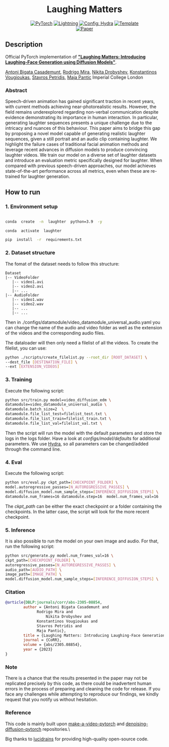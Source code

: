 <div align="center">

# Laughing Matters

<a href="https://pytorch.org/get-started/locally/"><img alt="PyTorch" src="https://img.shields.io/badge/PyTorch-ee4c2c?logo=pytorch&logoColor=white"></a>
<a href="https://pytorchlightning.ai/"><img alt="Lightning" src="https://img.shields.io/badge/-Lightning-792ee5?logo=pytorchlightning&logoColor=white"></a>
<a href="https://hydra.cc/"><img alt="Config: Hydra" src="https://img.shields.io/badge/Config-Hydra-89b8cd"></a>
<a href="https://github.com/ashleve/lightning-hydra-template"><img alt="Template" src="https://img.shields.io/badge/-Lightning--Hydra--Template-017F2F?style=flat&logo=github&labelColor=gray"></a><br>
[![Paper](http://img.shields.io/badge/paper-arxiv.2305.08854-B31B1B.svg)](https://arxiv.org/abs/2305.08854)
</div>

## Description

Official PyTorch implementation of **["Laughing Matters: Introducing Laughing-Face Generation using Diffusion Models"](https://arxiv.org/abs/2305.08854)**.

[Antoni Bigata Casademunt](https://scholar.google.com/citations?user=LuIdiV8AAAAJ&hl=en&oi=ao),
[Rodrigo Mira](https://scholar.google.com/citations?user=08YfKjcAAAAJ&hl=es&oi=ao),
[Nikita Drobyshev](https://scholar.google.com/citations?user=itNst7wAAAAJ&hl=en),
[Konstantinos Vougioukas](https://scholar.google.co.uk/citations?user=WwLpK44AAAAJ&hl=en),
[Stavros Petridis](https://scholar.google.co.uk/citations?user=6v-UKEMAAAAJ&hl=en),
[Maja Pantic](https://scholar.google.co.uk/citations?user=ygpxbK8AAAAJ&hl=en)
Imperial College London

### Abstract
Speech-driven animation has gained significant traction in recent years, with current methods achieving near-photorealistic results. However, the field remains underexplored regarding non-verbal communication despite evidence demonstrating its importance in human interaction. In particular, generating laughter sequences presents a unique challenge due to the intricacy and nuances of this behaviour. This paper aims to bridge this gap by proposing a novel model capable of generating realistic laughter sequences, given a still portrait and an audio clip containing laughter. We highlight the failure cases of traditional facial animation methods and leverage recent advances in diffusion models to produce convincing laughter videos. We train our model on a diverse set of laughter datasets and introduce an evaluation metric specifically designed for laughter. When compared with previous speech-driven approaches, our model achieves state-of-the-art performance across all metrics, even when these are re-trained for laughter generation.

## How to run

### 1. Environment setup

```bash

conda  create  -n  laughter  python=3.9  -y

conda  activate  laughter

pip  install  -r  requirements.txt

```

### 2. Dataset structure

 The fomat of the dataset needs to follow this structure:
 ```
Dataset
|-- VideoFolder
    |-- video1.avi
    |-- video2.avi
    |-- ...
|-- AudioFolder
    |-- video1.wav
    |-- video2.wav
    |-- ...
    |-- ...
```
Then in ./configs/datamodule/video_datamodule_universal_audio.yaml you can change the name of the audio and video folder as well as the extension of the videos and the corresponding audio files.

The dataloader will then only need a filelist of all the videos. To create the filelist, you can use:
```bash
python ./scripts/create_filelist.py --root_dir [ROOT_DATASET] \
--dest_file [DESTINATION_FILE] \
--ext [EXTENSION_VIDEOS]
```

### 3. Training

Execute the following script:

```bash
python src/train.py model=video_diffusion_edm \
datamodule=video_datamodule_universal_audio \
datamodule.batch_size=2  \
datamodule.file_list_test=filelist_test.txt \ 
datamodule.file_list_train=filelist_train.txt \
datamodule.file_list_val=filelist_val.txt \
```

Then the script will run the model with the default parameters and store the logs in the logs folder. 
Have a look at *configs/model/defaults* for additional parameters.
We use [Hydra](https://hydra.cc/), so all parameters can be changed/added through the command line.

### 4. Eval

Execute the following script:

```bash
python src/eval.py ckpt_path=[CHECKPOINT_FOLDER] \
model.autoregressive_passes=[N_AUTOREGRESSIVE_PASSES] \
model.diffusion_model.num_sample_steps=[INFERENCE_DIFFUSION_STEPS] \
datamodule.num_frames=16 datamodule.step=16  model.num_frames_val=16
```
The *ckpt_path* can be either the exact checkpoint or a folder containing the checkpoints. In the latter case, the script will look for the more recent checkpoint.

### 5. Inference

It is also possible to run the model on your own image and audio. For that, run the following script:

```bash
python src/generate.py model.num_frames_val=16 \
ckpt_path=[CHECKPOINT_FOLDER] \
autoregressive_passes=[N_AUTOREGRESSIVE_PASSES] \
audio_path=[AUDIO_PATH] \
image_path=[IMAGE_PATH] \
model.diffusion_model.num_sample_steps=[INFERENCE_DIFFUSION_STEPS] \
```

 

### Citation

```bibtex
@article{DBLP:journals/corr/abs-2305-08854,
		author = {Antoni Bigata Casademunt and
			  Rodrigo Mira and
		          Nikita Drobyshev and
			  Konstantinos Vougioukas and
			  Stavros Petridis and
			  Maja Pantic},
		title = {Laughing Matters: Introducing Laughing-Face Generation using Diffusion Models},
		journal = {CoRR},
		volume = {abs/2305.08854},
		year = {2023}
}
```

  

### Note

  

There is a chance that the results presented in the paper may not be replicated precisely by this code, as there could be inadvertent human errors in the process of preparing and cleaning the code for release. If you face any challenges while attempting to reproduce our findings, we kindly request that you notify us without hesitation.

  

### Reference

This code is mainly built upon [make-a-video-pytorch](https://github.com/lucidrains/make-a-video-pytorch) and [denoising-diffusion-pytorch](https://github.com/lucidrains/denoising-diffusion-pytorch) repositories.\

Big thanks to [lucidrains](https://github.com/lucidrains) for providing high-quality open-source code.
